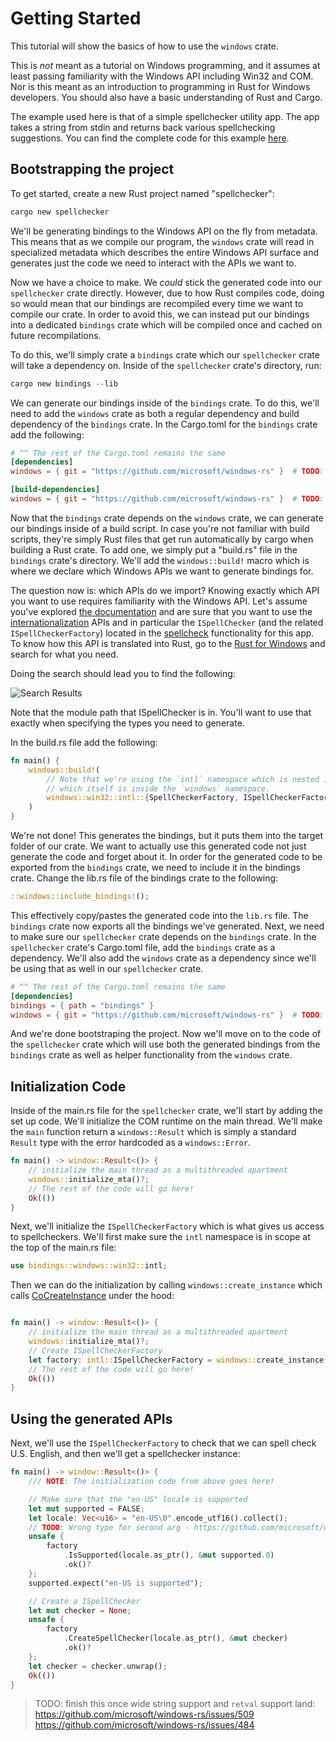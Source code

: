 # Getting Started 

This tutorial will show the basics of how to use the `windows` crate. 

This is *not* meant as a tutorial on Windows programming, and it assumes at least passing familiarity with the Windows API including Win32 and COM. Nor is this meant as an introduction to programming in Rust for Windows developers. You should also have a basic understanding of Rust and Cargo.

The example used here is that of a simple spellchecker utility app. The app takes a string from stdin and returns back various spellchecking suggestions. You can find the complete code for this example [here](../examples/spellchecker).

## Bootstrapping the project

To get started, create a new Rust project named "spellchecker":

```powershell
cargo new spellchecker
```

We'll be generating bindings to the Windows API on the fly from metadata. This means that as we compile our program, the `windows` crate will read in specialized metadata which describes the entire Windows API surface and generates just the code we need to interact with the APIs we want to.

Now we have a choice to make. We _could_ stick the generated code into our `spellchecker` crate directly. However, due to how Rust compiles code, doing so would mean that our bindings are recompiled every time we want to compile our crate. In order to avoid this, we can instead put our bindings into a dedicated `bindings` crate which will be compiled once and cached on future recompilations.

To do this, we'll simply crate a `bindings` crate which our `spellchecker` crate will take a dependency on. Inside of the `spellchecker` crate's directory, run:

```powershell
cargo new bindings --lib
```

We can generate our bindings inside of the `bindings` crate. To do this, we'll need to add the `windows` crate as both a regular dependency and build dependency of the `bindings` crate. In the Cargo.toml for the `bindings` crate add the following:

```toml
# ^^ The rest of the Cargo.toml remains the same
[dependencies]
windows = { git = "https://github.com/microsoft/windows-rs" }  # TODO: change this to the crates.io version when that gets released

[build-dependencies]
windows = { git = "https://github.com/microsoft/windows-rs" }  # TODO: change this to the crates.io version when that gets released
```

Now that the `bindings` crate depends on the `windows` crate, we can generate our bindings inside of a build script. In case you're not familiar with build scripts, they're simply Rust files that get run automatically by cargo when building a Rust crate. To add one, we simply put a "build.rs" file in the `bindings` crate's directory. We'll add the `windows::build!` macro which is where we declare which Windows APIs we want to generate bindings for. 

The question now is: which APIs do we import? Knowing exactly which API you want to use requires familiarity with the Windows API. Let's assume you've explored [the documentation](https://docs.microsoft.com/en-us/windows/apps/) and are sure that you want to use the [internationalization](https://docs.microsoft.com/en-us/windows/win32/api/_intl/) APIs and in particular the `ISpellChecker` (and the related `ISpellCheckerFactory`) located in the [spellcheck](https://docs.microsoft.com/en-us/windows/win32/api/spellcheck/) functionality for this app. To know how this API is translated into Rust, go to the [Rust for Windows](https://microsoft.github.io/windows-docs-rs/doc/bindings/windows/) and search for what you need.

Doing the search should lead you to find the following:

![Search Results](/images/ISpellChecker-docs.png)

Note that the module path that ISpellChecker is in. You'll want to use that exactly when specifying the types you need to generate.

In the build.rs file add the following:

```rust
fn main() {
    windows::build!(
        // Note that we're using the `intl` namespace which is nested inside the `win32` namespace
        // which itself is inside the `windows` namespace.
        windows::win32::intl::{SpellCheckerFactory, ISpellCheckerFactory},
    )
}
```

We're not done! This generates the bindings, but it puts them into the target folder of our crate. We want to actually use this generated code not just generate the code and forget about it. In order for the generated code to be exported from the `bindings` crate, we need to include it in the bindings crate. Change the lib.rs file of the bindings crate to the following:

```rust
::windows::include_bindings!();
```

This effectively copy/pastes the generated code into the `lib.rs` file. The `bindings` crate now exports all the bindings we've generated. Next, we need to make sure our `spellchecker` crate depends on the `bindings` crate. In the `spellchecker` crate's Cargo.toml file, add the `bindings` crate as a dependency. We'll also add the `windows` crate as a dependency since we'll be using that as well in our `spellchecker` crate.

```toml
# ^^ The rest of the Cargo.toml remains the same
[dependencies]
bindings = { path = "bindings" }
windows = { git = "https://github.com/microsoft/windows-rs" }  # TODO: change this to the crates.io version when that gets released
```

And we're done bootstraping the project. Now we'll move on to the code of the `spellchecker` crate which will use both the generated bindings from the `bindings` crate as well as helper functionality from the `windows` crate.

## Initialization Code

Inside of the main.rs file for the `spellchecker` crate, we'll start by adding the set up code. We'll initialize the COM runtime on the main thread. We'll make the `main` function return a `windows::Result` which is simply a standard `Result` type with the error hardcoded as a `windows::Error`.

```rust 
fn main() -> window::Result<()> {
    // initialize the main thread as a multithreaded apartment
    windows::initialize_mta()?;
    // The rest of the code will go here!
    Ok(())
}
```

Next, we'll initialize the `ISpellCheckerFactory` which is what gives us access to spellcheckers. We'll first make sure the `intl` namespace is in scope at the top of the main.rs file:

```rust
use bindings::windows::win32::intl;
```

Then we can do the initialization by calling `windows::create_instance` which calls [CoCreateInstance](https://docs.microsoft.com/en-us/windows/win32/api/combaseapi/nf-combaseapi-cocreateinstance) under the hood:

```rust

fn main() -> window::Result<()> {
    // initialize the main thread as a multithreaded apartment
    windows::initialize_mta()?;
    // Create ISpellCheckerFactory
    let factory: intl::ISpellCheckerFactory = windows::create_instance(&intl::SpellCheckerFactory)?;
    // The rest of the code will go here!
    Ok(())
}
```

## Using the generated APIs

Next, we'll use the `ISpellCheckerFactory` to check that we can spell check U.S. English, and then we'll get a spellchecker instance:

```rust
fn main() -> window::Result<()> {
    /// NOTE: The initialization code from above goes here!

    // Make sure that the "en-US" locale is supported
    let mut supported = FALSE;
    let locale: Vec<u16> = "en-US\0".encode_utf16().collect();
    // TODO: Wrong type for second arg - https://github.com/microsoft/win32metadata/issues/201
    unsafe {
        factory
            .IsSupported(locale.as_ptr(), &mut supported.0)
            .ok()?
    };
    supported.expect("en-US is supported");

    // Create a ISpellChecker
    let mut checker = None;
    unsafe {
        factory
            .CreateSpellChecker(locale.as_ptr(), &mut checker)
            .ok()?
    };
    let checker = checker.unwrap();
    Ok(())
}
```

> TODO: finish this once wide string support and `retval` support land:
> https://github.com/microsoft/windows-rs/issues/509
> https://github.com/microsoft/windows-rs/issues/484